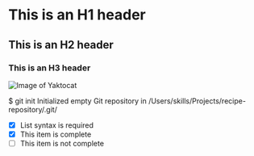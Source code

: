 # This is an H1 header

## This is an H2 header

### This is an H3 header

![Image of Yaktocat](https://octodex.github.com/images/yaktocat.png)

$ git init Initialized empty Git repository in /Users/skills/Projects/recipe-repository/.git/


- [x] List syntax is required
- [x] This item is complete
- [ ] This item is not complete
